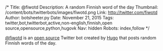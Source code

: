 /*
Title: @fiwotd
Description: A random Finnish word of the day
Thumbnail: /content/bots/twitterbots/images/fiwotd.png
Link: http://twitter.com/fiwotd
Author: botsheeter.py
Date: November 21, 2015
Tags: twitter,bot,twitterbot,active,non-english,finnish,open source,opensource,python,hugovk
Nav: hidden
Robots: index,follow
*/

[@fiwotd](https://twitter.com/fiwotd) is an [open source](https://github.com/hugovk/wotdbot) Twitter bot created by [Hugo](https://twitter.com/hugovk) that posts random Finnish words of the day.
